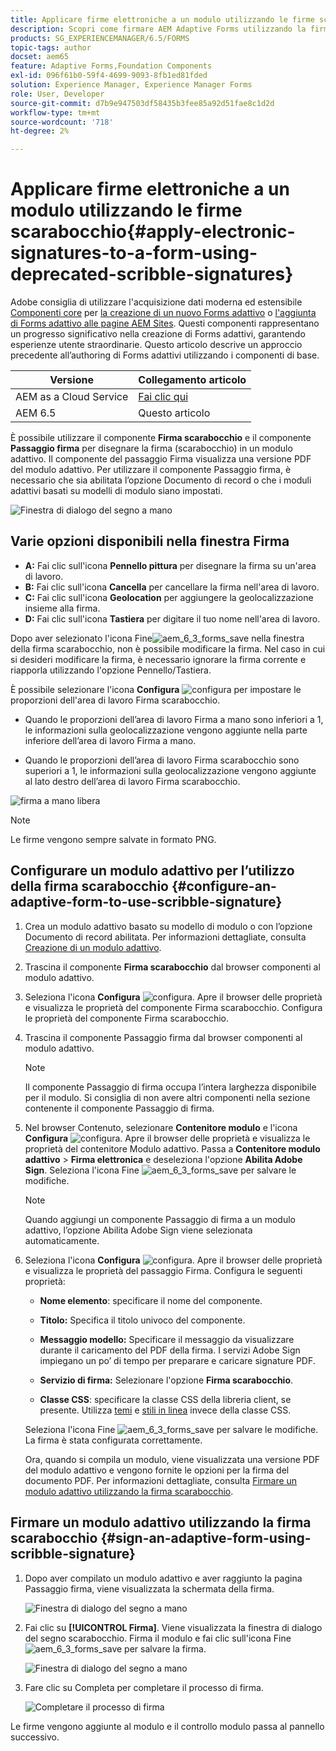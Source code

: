 ```yaml
---
title: Applicare firme elettroniche a un modulo utilizzando le firme scarabocchio
description: Scopri come firmare AEM Adaptive Forms utilizzando la firma a mano. È possibile utilizzare la firma a mano e il passaggio della firma per disegnare la firma in un modulo.
products: SG_EXPERIENCEMANAGER/6.5/FORMS
topic-tags: author
docset: aem65
feature: Adaptive Forms,Foundation Components
exl-id: 096f61b0-59f4-4699-9093-8fb1ed81fded
solution: Experience Manager, Experience Manager Forms
role: User, Developer
source-git-commit: d7b9e947503df58435b3fee85a92d51fae8c1d2d
workflow-type: tm+mt
source-wordcount: '718'
ht-degree: 2%

---
```


# Applicare firme elettroniche a un modulo utilizzando le firme scarabocchio{#apply-electronic-signatures-to-a-form-using-deprecated-scribble-signatures}

<span class="preview"> Adobe consiglia di utilizzare l&#39;acquisizione dati moderna ed estensibile [Componenti core](https://experienceleague.adobe.com/docs/experience-manager-core-components/using/adaptive-forms/introduction.html?lang=it) per [la creazione di un nuovo Forms adattivo](/help/forms/using/create-an-adaptive-form-core-components.md) o [l&#39;aggiunta di Forms adattivo alle pagine AEM Sites](/help/forms/using/create-or-add-an-adaptive-form-to-aem-sites-page.md). Questi componenti rappresentano un progresso significativo nella creazione di Forms adattivi, garantendo esperienze utente straordinarie. Questo articolo descrive un approccio precedente all’authoring di Forms adattivi utilizzando i componenti di base. </span>


| Versione | Collegamento articolo |
| -------- | ---------------------------- |
| AEM as a Cloud Service | [Fai clic qui](https://experienceleague.adobe.com/docs/experience-manager-cloud-service/content/forms/adaptive-forms-authoring/authoring-adaptive-forms-foundation-components/add-components-to-an-adaptive-form/signing-forms-using-scribble.html) |
| AEM 6.5 | Questo articolo |


È possibile utilizzare il componente **Firma scarabocchio** e il componente **Passaggio firma** per disegnare la firma (scarabocchio) in un modulo adattivo. Il componente del passaggio Firma visualizza una versione PDF del modulo adattivo. Per utilizzare il componente Passaggio firma, è necessario che sia abilitata l’opzione Documento di record o che i moduli adattivi basati su modelli di modulo siano impostati.

![Finestra di dialogo del segno a mano](/help/forms/using/assets/scribble-signature.png)

## Varie opzioni disponibili nella finestra Firma

* **A:** Fai clic sull&#39;icona **Pennello pittura** per disegnare la firma su un&#39;area di lavoro.
* **B:** Fai clic sull&#39;icona **Cancella** per cancellare la firma nell&#39;area di lavoro.
* **C:** Fai clic sull&#39;icona **Geolocation** per aggiungere la geolocalizzazione insieme alla firma.
* **D:** Fai clic sull&#39;icona **Tastiera** per digitare il tuo nome nell&#39;area di lavoro.

Dopo aver selezionato l&#39;icona Fine![aem_6_3_forms_save](assets/aem_6_3_forms_save.png) nella finestra della firma scarabocchio, non è possibile modificare la firma. Nel caso in cui si desideri modificare la firma, è necessario ignorare la firma corrente e riapporla utilizzando l&#39;opzione Pennello/Tastiera.

È possibile selezionare l&#39;icona **Configura** ![configura](assets/configure.png) per impostare le proporzioni dell&#39;area di lavoro Firma scarabocchio.
* Quando le proporzioni dell’area di lavoro Firma a mano sono inferiori a 1, le informazioni sulla geolocalizzazione vengono aggiunte nella parte inferiore dell’area di lavoro Firma a mano.

* Quando le proporzioni dell’area di lavoro Firma scarabocchio sono superiori a 1, le informazioni sulla geolocalizzazione vengono aggiunte al lato destro dell’area di lavoro Firma scarabocchio.

![firma a mano libera](/help/forms/using/assets/scribble-signature-aspectratio.PNG)


>[!NOTE]
>
>Le firme vengono sempre salvate in formato PNG.
>

## Configurare un modulo adattivo per l’utilizzo della firma scarabocchio {#configure-an-adaptive-form-to-use-scribble-signature}

1. Crea un modulo adattivo basato su modello di modulo o con l’opzione Documento di record abilitata. Per informazioni dettagliate, consulta [Creazione di un modulo adattivo](../../forms/using/creating-adaptive-form.md).
1. Trascina il componente **Firma scarabocchio** dal browser componenti al modulo adattivo.
1. Seleziona l&#39;icona **Configura** ![configura](assets/configure.png). Apre il browser delle proprietà e visualizza le proprietà del componente Firma scarabocchio. Configura le proprietà del componente Firma scarabocchio.
1. Trascina il componente Passaggio firma dal browser componenti al modulo adattivo.

   >[!NOTE]
   >
   >Il componente Passaggio di firma occupa l’intera larghezza disponibile per il modulo. Si consiglia di non avere altri componenti nella sezione contenente il componente Passaggio di firma.
   >

1. Nel browser Contenuto, selezionare **Contenitore modulo** e l&#39;icona **Configura** ![configura](/help/forms/using/assets/configure.png). Apre il browser delle proprietà e visualizza le proprietà del contenitore Modulo adattivo. Passa a **Contenitore modulo adattivo** > **Firma elettronica** e deseleziona l&#39;opzione **Abilita Adobe Sign**. Seleziona l&#39;icona Fine ![aem_6_3_forms_save](assets/aem_6_3_forms_save.png) per salvare le modifiche.

   >[!NOTE]
   >
   >Quando aggiungi un componente Passaggio di firma a un modulo adattivo, l’opzione Abilita Adobe Sign viene selezionata automaticamente.
   >

1. Seleziona l&#39;icona **Configura** ![configura](assets/configure.png). Apre il browser delle proprietà e visualizza le proprietà del passaggio Firma. Configura le seguenti proprietà:

   * **Nome elemento**: specificare il nome del componente.

   * **Titolo:** Specifica il titolo univoco del componente.
   * **Messaggio modello:** Specificare il messaggio da visualizzare durante il caricamento del PDF della firma. I servizi Adobe Sign impiegano un po’ di tempo per preparare e caricare signature PDF.
   * **Servizio di firma:** Selezionare l&#39;opzione **Firma scarabocchio**.

   * **Classe CSS**: specificare la classe CSS della libreria client, se presente. Utilizza [temi](../../forms/using/themes.md) e [stili in linea](../../forms/using/inline-style-adaptive-forms.md) invece della classe CSS.

   Seleziona l&#39;icona Fine ![aem_6_3_forms_save](assets/aem_6_3_forms_save.png) per salvare le modifiche. La firma è stata configurata correttamente.

   Ora, quando si compila un modulo, viene visualizzata una versione PDF del modulo adattivo e vengono fornite le opzioni per la firma del documento PDF. Per informazioni dettagliate, consulta [Firmare un modulo adattivo utilizzando la firma scarabocchio](../../forms/using/signing-forms-using-scribble.md#sign-an-adaptive-form-using-scribble-signature).

## Firmare un modulo adattivo utilizzando la firma scarabocchio {#sign-an-adaptive-form-using-scribble-signature}

1. Dopo aver compilato un modulo adattivo e aver raggiunto la pagina Passaggio firma, viene visualizzata la schermata della firma.

   ![Finestra di dialogo del segno a mano](/help/forms/using/assets/esignscribblesign.jpg)

1. Fai clic su **[!UICONTROL Firma]**. Viene visualizzata la finestra di dialogo del segno scarabocchio. Firma il modulo e fai clic sull&#39;icona Fine ![aem_6_3_forms_save](assets/aem_6_3_forms_save.png) per salvare la firma.

   ![Finestra di dialogo del segno a mano](/help/forms/using/assets/scribblewidget.png)

1. Fare clic su Completa per completare il processo di firma.

   ![Completare il processo di firma](/help/forms/using/assets/scribblecomplete.jpg)

Le firme vengono aggiunte al modulo e il controllo modulo passa al pannello successivo.
